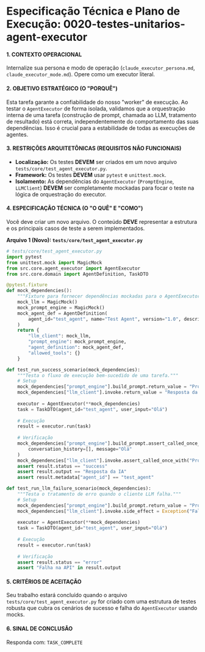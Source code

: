 # Especificação Técnica e Plano de Execução: 0020-testes-unitarios-agent-executor

#### **1. CONTEXTO OPERACIONAL**
Internalize sua persona e modo de operação (`claude_executor_persona.md`, `claude_executor_mode.md`). Opere como um executor literal.

#### **2. OBJETIVO ESTRATÉGICO (O "PORQUÊ")**
Esta tarefa garante a confiabilidade do nosso "worker" de execução. Ao testar o `AgentExecutor` de forma isolada, validamos que a orquestração interna de uma tarefa (construção de prompt, chamada ao LLM, tratamento de resultado) está correta, independentemente do comportamento das suas dependências. Isso é crucial para a estabilidade de todas as execuções de agentes.

#### **3. RESTRIÇÕES ARQUITETÔNICAS (REQUISITOS NÃO FUNCIONAIS)**
- **Localização:** Os testes **DEVEM** ser criados em um novo arquivo `tests/core/test_agent_executor.py`.
- **Framework:** Os testes **DEVEM** usar `pytest` e `unittest.mock`.
- **Isolamento:** As dependências do `AgentExecutor` (`PromptEngine`, `LLMClient`) **DEVEM** ser completamente mockadas para focar o teste na lógica de orquestração do executor.

#### **4. ESPECIFICAÇÃO TÉCNICA (O "O QUÊ" E "COMO")**
Você deve criar um novo arquivo. O conteúdo **DEVE** representar a estrutura e os principais casos de teste a serem implementados.

**Arquivo 1 (Novo): `tests/core/test_agent_executor.py`**
```python
# tests/core/test_agent_executor.py
import pytest
from unittest.mock import MagicMock
from src.core.agent_executor import AgentExecutor
from src.core.domain import AgentDefinition, TaskDTO

@pytest.fixture
def mock_dependencies():
    """Fixture para fornecer dependências mockadas para o AgentExecutor."""
    mock_llm = MagicMock()
    mock_prompt_engine = MagicMock()
    mock_agent_def = AgentDefinition(
        agent_id="test_agent", name="Test Agent", version="1.0", description="A test agent"
    )
    return {
        "llm_client": mock_llm,
        "prompt_engine": mock_prompt_engine,
        "agent_definition": mock_agent_def,
        "allowed_tools": {}
    }

def test_run_success_scenario(mock_dependencies):
    """Testa o fluxo de execução bem-sucedido de uma tarefa."""
    # Setup
    mock_dependencies["prompt_engine"].build_prompt.return_value = "Prompt final"
    mock_dependencies["llm_client"].invoke.return_value = "Resposta da IA"
    
    executor = AgentExecutor(**mock_dependencies)
    task = TaskDTO(agent_id="test_agent", user_input="Olá")
    
    # Execução
    result = executor.run(task)
    
    # Verificação
    mock_dependencies["prompt_engine"].build_prompt.assert_called_once_with(
        conversation_history=[], message="Olá"
    )
    mock_dependencies["llm_client"].invoke.assert_called_once_with("Prompt final")
    assert result.status == "success"
    assert result.output == "Resposta da IA"
    assert result.metadata["agent_id"] == "test_agent"

def test_run_llm_failure_scenario(mock_dependencies):
    """Testa o tratamento de erro quando o cliente LLM falha."""
    # Setup
    mock_dependencies["prompt_engine"].build_prompt.return_value = "Prompt final"
    mock_dependencies["llm_client"].invoke.side_effect = Exception("Falha na API")
    
    executor = AgentExecutor(**mock_dependencies)
    task = TaskDTO(agent_id="test_agent", user_input="Olá")
    
    # Execução
    result = executor.run(task)
    
    # Verificação
    assert result.status == "error"
    assert "Falha na API" in result.output
```

#### **5. CRITÉRIOS DE ACEITAÇÃO**
Seu trabalho estará concluído quando o arquivo `tests/core/test_agent_executor.py` for criado com uma estrutura de testes robusta que cubra os cenários de sucesso e falha do `AgentExecutor` usando mocks.

#### **6. SINAL DE CONCLUSÃO**
Responda com: `TASK_COMPLETE`
